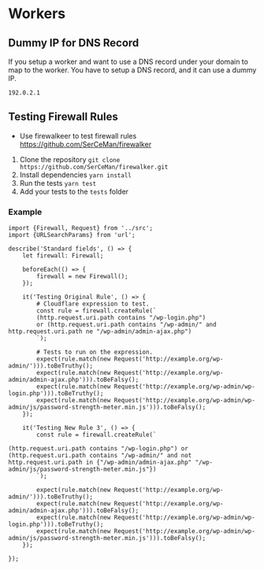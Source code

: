 # Workers
## Dummy IP for DNS Record
If you setup a worker and want to use a DNS record under your domain to map to the worker. You have to setup a DNS record, and it can use a dummy IP.
```
192.0.2.1
```

## Testing Firewall Rules
* Use firewalkeer to test firewall rules https://github.com/SerCeMan/firewalker

1. Clone the repository
```git clone https://github.com/SerCeMan/firewalker.git```
2. Install dependencies
```yarn install```
3. Run the tests
```yarn test```
4. Add your tests to the ```tests``` folder

### Example

```
import {Firewall, Request} from '../src';
import {URLSearchParams} from 'url';

describe('Standard fields', () => {
    let firewall: Firewall;

    beforeEach(() => {
        firewall = new Firewall();
    });

    it('Testing Original Rule', () => {
        # Cloudflare expression to test.
        const rule = firewall.createRule(`
        (http.request.uri.path contains "/wp-login.php")
        or (http.request.uri.path contains "/wp-admin/" and http.request.uri.path ne "/wp-admin/admin-ajax.php")        
        `);

        # Tests to run on the expression.
        expect(rule.match(new Request('http://example.org/wp-admin/'))).toBeTruthy();
        expect(rule.match(new Request('http://example.org/wp-admin/admin-ajax.php'))).toBeFalsy();
        expect(rule.match(new Request('http://example.org/wp-admin/wp-login.php'))).toBeTruthy();
        expect(rule.match(new Request('http://example.org/wp-admin/wp-admin/js/password-strength-meter.min.js'))).toBeFalsy();
    });

    it('Testing New Rule 3', () => {
        const rule = firewall.createRule(`

(http.request.uri.path contains "/wp-login.php") or (http.request.uri.path contains "/wp-admin/" and not http.request.uri.path in {"/wp-admin/admin-ajax.php" "/wp-admin/js/password-strength-meter.min.js"})
        `);

        expect(rule.match(new Request('http://example.org/wp-admin/'))).toBeTruthy();
        expect(rule.match(new Request('http://example.org/wp-admin/admin-ajax.php'))).toBeFalsy();
        expect(rule.match(new Request('http://example.org/wp-admin/wp-login.php'))).toBeTruthy();
        expect(rule.match(new Request('http://example.org/wp-admin/wp-admin/js/password-strength-meter.min.js'))).toBeFalsy();
    });

});
```